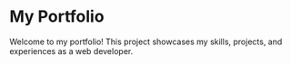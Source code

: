 # My Portfolio
Welcome to my portfolio! This project showcases my skills, projects, and experiences as a web developer.


